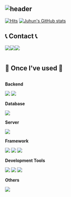 ![header](https://capsule-render.vercel.app/api?type=waving&height=300&color=gradient&text=Welcome%20to%20Juhun's%20Github&fontSize=60&reversal=false)
-------
[![Hits](https://hits.seeyoufarm.com/api/count/incr/badge.svg?url=https%3A%2F%2Fgithub.com%2Fjuhun0617&count_bg=%2345F2A0&title_bg=%23555555&icon=&icon_color=%23E7E7E7&title=GITHUB&edge_flat=false)](https://hits.seeyoufarm.com)
[![Juhun's GitHub stats](https://github-readme-stats.vercel.app/api?username=juhun0617&show=,prs_merged,prs_merged_percentage&show_icons=true&theme=tokyonight)](https://github.com/anuraghazra/github-readme-stats)
<br>

## 📞 Contact 📞
<div style="display:flex; flex-direction:row;">
<a href="juhun0617@gmail.com">
<img src="https://img.shields.io/badge/Gmail-EA4335?style=for-the-badge&logo=Gmail&logoColor=white">
</a>
<a href="https://open.kakao.com/o/sBP19rwf">
<img src="https://img.shields.io/badge/KakaoTalk-FFCD00?style=for-the-badge&logoColor=black&logo=KakaoTalk">
</a>
<a href="https://www.instagram.com/juhu_n/">
<img src="https://img.shields.io/badge/Instagram-E4405F?style=for-the-badge&logo=Instagram&logoColor=white">
</a>
</div><br>

## 🔨 Once I've used 🔨
<div style="display:flex; flex-direction:column; align-items:flex-start;">
<!-- Backend -->
<p><strong>Backend</strong></p>
<div>
<img src="https://img.shields.io/badge/Java-007396?style=for-the-badge&logo=Java&logoColor=white">
<img src="https://img.shields.io/badge/-Python-%233776AB?style=flat-square&logo=python&logoColor=white">
</div>
<!-- Database -->
<p><strong>Database</strong></p>
<div>
<img src="https://img.shields.io/badge/mysql-4479A1?style=for-the-badge&logo=mysql&logoColor=white">
</div>
<!-- Server -->
<p><strong>Server</strong></p>
<div>
<img src="https://img.shields.io/badge/linux-FCC624?style=for-the-badge&logo=linux&logoColor=black">
</div>
<!-- Framework -->
<p><strong>Framework</strong></p>
<div>
<img src="https://img.shields.io/badge/-Spring-brightgreen?style=flat-square&logo=spring&logoColor=white">
<img src="https://img.shields.io/badge/-Spring_Boot-brightgreen?style=flat-square&logo=spring%20boot&logoColor=white">
<img src="https://img.shields.io/badge/-Flutter-%2302569B?style=flat-square&logo=dart&logoColor=white">
</div>
<!-- Development Tools -->
<p><strong>Development Tools</strong></p>
<div>
<img src="https://img.shields.io/badge/-intellijidea-%23000000?style=flat-square&logo=intellijidea&logoColor=white">
<img src="https://img.shields.io/badge/-androidstudio-%2334A853?style=flat-square&logo=androidstudio&logoColor=white">
<img src="https://img.shields.io/badge/-vim-%23019733?style=flat-square&logo=vim&logoColor=white">
</div>
<!-- Others -->
<p><strong>Others</strong></p>
<div>
<img src="https://img.shields.io/badge/Kotlin-7F52FF?style=flat-square&logo=kotlin&logoColor=white">
</div><br>
</div>
